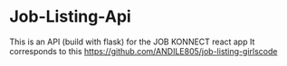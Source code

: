 # Job-Listing-Api
This is an API (build with flask) for the JOB KONNECT react app
It corresponds to this https://github.com/ANDILE805/job-listing-girlscode

